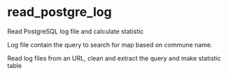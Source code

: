 # read_postgre_log
Read PostgreSQL log file and calculate statistic

Log file contain the query to search for map based on commune name.

Read log files from an URL, clean and extract the query and make statistic table
